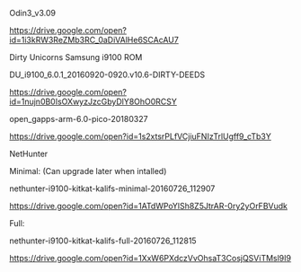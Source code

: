 
Odin3_v3.09

https://drive.google.com/open?id=1i3kRW3ReZMb3RC_0aDiVAlHe6SCAcAU7



Dirty Unicorns Samsung i9100 ROM

DU_i9100_6.0.1_20160920-0920.v10.6-DIRTY-DEEDS

https://drive.google.com/open?id=1nujn0B0IsOXwyzJzcGbyDlY8OhO0RCSY



open_gapps-arm-6.0-pico-20180327

https://drive.google.com/open?id=1s2xtsrPLfVCjiuFNIzTrlUgff9_cTb3Y



NetHunter

Minimal: (Can upgrade later when intalled)

nethunter-i9100-kitkat-kalifs-minimal-20160726_112907

https://drive.google.com/open?id=1ATdWPoYlSh8Z5JtrAR-0ry2yOrFBVudk



Full:

nethunter-i9100-kitkat-kalifs-full-20160726_112815

https://drive.google.com/open?id=1XxW6PXdczVvOhsaT3CosjQSViTMsl9I9
